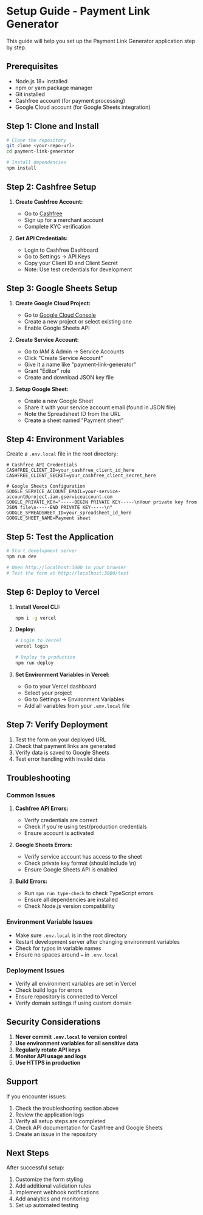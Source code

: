 # Setup Guide - Payment Link Generator

This guide will help you set up the Payment Link Generator application step by step.

## Prerequisites

- Node.js 18+ installed
- npm or yarn package manager
- Git installed
- Cashfree account (for payment processing)
- Google Cloud account (for Google Sheets integration)

## Step 1: Clone and Install

```bash
# Clone the repository
git clone <your-repo-url>
cd payment-link-generator

# Install dependencies
npm install
```

## Step 2: Cashfree Setup

1. **Create Cashfree Account:**

   - Go to [Cashfree](https://www.cashfree.com/)
   - Sign up for a merchant account
   - Complete KYC verification

2. **Get API Credentials:**
   - Login to Cashfree Dashboard
   - Go to Settings → API Keys
   - Copy your Client ID and Client Secret
   - Note: Use test credentials for development

## Step 3: Google Sheets Setup

1. **Create Google Cloud Project:**

   - Go to [Google Cloud Console](https://console.cloud.google.com/)
   - Create a new project or select existing one
   - Enable Google Sheets API

2. **Create Service Account:**

   - Go to IAM & Admin → Service Accounts
   - Click "Create Service Account"
   - Give it a name like "payment-link-generator"
   - Grant "Editor" role
   - Create and download JSON key file

3. **Setup Google Sheet:**
   - Create a new Google Sheet
   - Share it with your service account email (found in JSON file)
   - Note the Spreadsheet ID from the URL
   - Create a sheet named "Payment sheet"

## Step 4: Environment Variables

Create a `.env.local` file in the root directory:

```env
# Cashfree API Credentials
CASHFREE_CLIENT_ID=your_cashfree_client_id_here
CASHFREE_CLIENT_SECRET=your_cashfree_client_secret_here

# Google Sheets Configuration
GOOGLE_SERVICE_ACCOUNT_EMAIL=your-service-account@project.iam.gserviceaccount.com
GOOGLE_PRIVATE_KEY="-----BEGIN PRIVATE KEY-----\nYour private key from JSON file\n-----END PRIVATE KEY-----\n"
GOOGLE_SPREADSHEET_ID=your_spreadsheet_id_here
GOOGLE_SHEET_NAME=Payment sheet
```

## Step 5: Test the Application

```bash
# Start development server
npm run dev

# Open http://localhost:3000 in your browser
# Test the form at http://localhost:3000/test
```

## Step 6: Deploy to Vercel

1. **Install Vercel CLI:**

   ```bash
   npm i -g vercel
   ```

2. **Deploy:**

   ```bash
   # Login to Vercel
   vercel login

   # Deploy to production
   npm run deploy
   ```

3. **Set Environment Variables in Vercel:**
   - Go to your Vercel dashboard
   - Select your project
   - Go to Settings → Environment Variables
   - Add all variables from your `.env.local` file

## Step 7: Verify Deployment

1. Test the form on your deployed URL
2. Check that payment links are generated
3. Verify data is saved to Google Sheets
4. Test error handling with invalid data

## Troubleshooting

### Common Issues

1. **Cashfree API Errors:**

   - Verify credentials are correct
   - Check if you're using test/production credentials
   - Ensure account is activated

2. **Google Sheets Errors:**

   - Verify service account has access to the sheet
   - Check private key format (should include \n)
   - Ensure Google Sheets API is enabled

3. **Build Errors:**
   - Run `npm run type-check` to check TypeScript errors
   - Ensure all dependencies are installed
   - Check Node.js version compatibility

### Environment Variable Issues

- Make sure `.env.local` is in the root directory
- Restart development server after changing environment variables
- Check for typos in variable names
- Ensure no spaces around `=` in `.env.local`

### Deployment Issues

- Verify all environment variables are set in Vercel
- Check build logs for errors
- Ensure repository is connected to Vercel
- Verify domain settings if using custom domain

## Security Considerations

1. **Never commit `.env.local` to version control**
2. **Use environment variables for all sensitive data**
3. **Regularly rotate API keys**
4. **Monitor API usage and logs**
5. **Use HTTPS in production**

## Support

If you encounter issues:

1. Check the troubleshooting section above
2. Review the application logs
3. Verify all setup steps are completed
4. Check API documentation for Cashfree and Google Sheets
5. Create an issue in the repository

## Next Steps

After successful setup:

1. Customize the form styling
2. Add additional validation rules
3. Implement webhook notifications
4. Add analytics and monitoring
5. Set up automated testing
